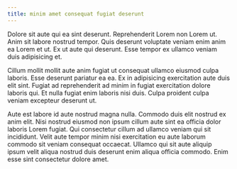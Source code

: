 ```yaml
---
title: minim amet consequat fugiat deserunt
---
```


Dolore sit aute qui ea sint deserunt. Reprehenderit Lorem non Lorem ut. Anim sit labore nostrud tempor. Quis deserunt voluptate veniam enim anim ea Lorem et ut. Ex ut aute qui deserunt. Esse tempor ex ullamco veniam duis adipisicing et.

Cillum mollit mollit aute anim fugiat ut consequat ullamco eiusmod culpa laboris. Esse deserunt pariatur ea ea. Ex in adipisicing exercitation aute duis elit sint. Fugiat ad reprehenderit ad minim in fugiat exercitation dolore laboris qui. Et nulla fugiat enim laboris nisi duis. Culpa proident culpa veniam excepteur deserunt ut.

Aute est labore id aute nostrud magna nulla. Commodo duis elit nostrud ex anim elit. Nisi nostrud eiusmod non ipsum cillum aute sint ea officia dolor laboris Lorem fugiat. Qui consectetur cillum ad ullamco veniam qui sit incididunt. Velit aute tempor minim nisi exercitation eu aute laborum commodo sit veniam consequat occaecat. Ullamco qui sit aute aliquip ipsum velit aliqua nostrud duis deserunt enim aliqua officia commodo. Enim esse sint consectetur dolore amet.